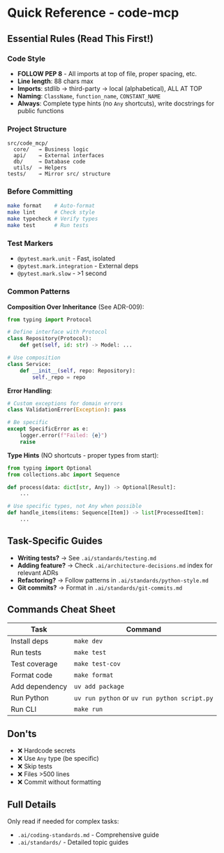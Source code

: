 # Quick Reference - code-mcp

## Essential Rules (Read This First!)

### Code Style
- **FOLLOW PEP 8** - All imports at top of file, proper spacing, etc.
- **Line length**: 88 chars max
- **Imports**: stdlib → third-party → local (alphabetical), ALL AT TOP
- **Naming**: `ClassName`, `function_name`, `CONSTANT_NAME`
- **Always**: Complete type hints (no `Any` shortcuts), write docstrings for public functions

### Project Structure
```
src/code_mcp/
  core/   → Business logic
  api/    → External interfaces
  db/     → Database code
  utils/  → Helpers
tests/    → Mirror src/ structure
```

### Before Committing
```bash
make format    # Auto-format
make lint      # Check style
make typecheck # Verify types
make test      # Run tests
```

### Test Markers
- `@pytest.mark.unit` - Fast, isolated
- `@pytest.mark.integration` - External deps
- `@pytest.mark.slow` - >1 second

### Common Patterns

**Composition Over Inheritance** (See ADR-009):
```python
from typing import Protocol

# Define interface with Protocol
class Repository(Protocol):
    def get(self, id: str) -> Model: ...

# Use composition
class Service:
    def __init__(self, repo: Repository):
        self._repo = repo
```

**Error Handling**:
```python
# Custom exceptions for domain errors
class ValidationError(Exception): pass

# Be specific
except SpecificError as e:
    logger.error(f"Failed: {e}")
    raise
```

**Type Hints** (NO shortcuts - proper types from start):
```python
from typing import Optional
from collections.abc import Sequence

def process(data: dict[str, Any]) -> Optional[Result]:
    ...

# Use specific types, not Any when possible
def handle_items(items: Sequence[Item]) -> list[ProcessedItem]:
    ...
```

## Task-Specific Guides

- **Writing tests?** → See `.ai/standards/testing.md`
- **Adding feature?** → Check `.ai/architecture-decisions.md` index for relevant ADRs
- **Refactoring?** → Follow patterns in `.ai/standards/python-style.md`
- **Git commits?** → Format in `.ai/standards/git-commits.md`

## Commands Cheat Sheet

| Task | Command |
|------|---------|
| Install deps | `make dev` |
| Run tests | `make test` |
| Test coverage | `make test-cov` |
| Format code | `make format` |
| Add dependency | `uv add package` |
| Run Python | `uv run python` or `uv run python script.py` |
| Run CLI | `make run` |

## Don'ts
- ❌ Hardcode secrets
- ❌ Use `Any` type (be specific)
- ❌ Skip tests
- ❌ Files >500 lines
- ❌ Commit without formatting

## Full Details
Only read if needed for complex tasks:
- `.ai/coding-standards.md` - Comprehensive guide
- `.ai/standards/` - Detailed topic guides
